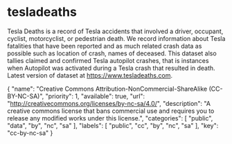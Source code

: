 # tesladeaths
Tesla Deaths is a record of Tesla accidents that involved a driver, occupant, cyclist, motorcyclist, or pedestrian death. We record information about Tesla fatalities that have been reported and as much related crash data as possible such as location of crash, names of deceased. This dataset also tallies claimed and confirmed Tesla autopilot crashes, that is instances when Autopilot was activated during a Tesla crash that resulted in death.  Latest version of dataset at https://www.tesladeaths.com.

{
    "name": "Creative Commons Attribution-NonCommercial-ShareAlike (CC-BY-NC-SA)",
    "priority": 1,
    "available": true,
    "url": "http://creativecommons.org/licenses/by-nc-sa/4.0/",
    "description": "A creative commons license that bans commercial use and requires you to release any modified works under this license.",
    "categories": [
        "public",
        "data",
        "by",
        "nc",
        "sa"
    ],
    "labels": [
        "public",
        "cc",
        "by",
        "nc",
        "sa"
    ],
    "key": "cc-by-nc-sa"
}
